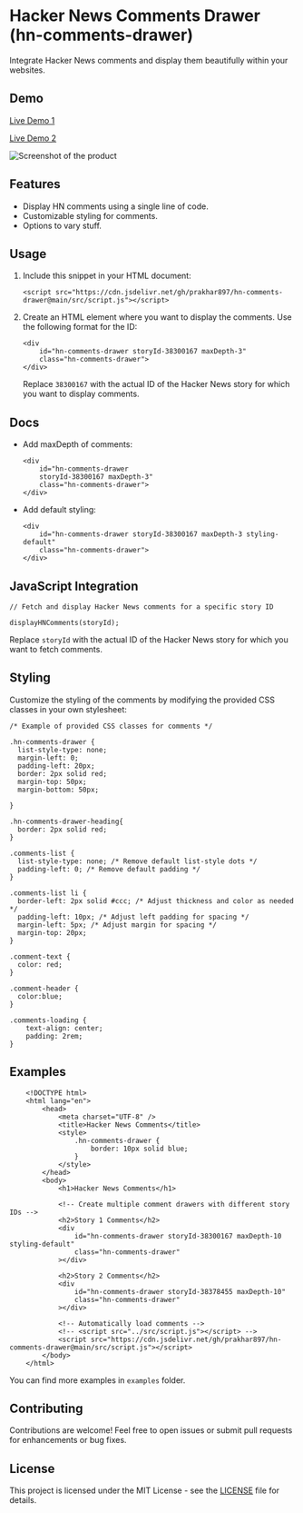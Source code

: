 # Hacker News Comments Drawer (hn-comments-drawer)

Integrate Hacker News comments and display them beautifully within your websites.

## Demo

[Live Demo 1](https://prakgupta.com/misc/hn-comments-drawer-demo)

[Live Demo 2](https://prakgupta.com/blog/moving_away_from_substack)

![Screenshot of the product](https://raw.githubusercontent.com/prakhar897/hn-comments-drawer/main/screenshot.png)

## Features

-   Display HN comments using a single line of code.
-   Customizable styling for comments.
-   Options to vary stuff.

## Usage

1.  Include this snippet in your HTML document:

    `<script src="https://cdn.jsdelivr.net/gh/prakhar897/hn-comments-drawer@main/src/script.js"></script>`

2.  Create an HTML element where you want to display the comments. Use the following format for the ID:

        <div
        	id="hn-comments-drawer storyId-38300167 maxDepth-3"
        	class="hn-comments-drawer">
        </div>

    Replace `38300167` with the actual ID of the Hacker News story for which you want to display comments.

## Docs

-   Add maxDepth of comments:

        <div
        	id="hn-comments-drawer
        	storyId-38300167 maxDepth-3"
        	class="hn-comments-drawer">
        </div>

-   Add default styling:

        <div
        	id="hn-comments-drawer storyId-38300167 maxDepth-3 styling-default"
        	class="hn-comments-drawer">
        </div>

## JavaScript Integration

    // Fetch and display Hacker News comments for a specific story ID

    displayHNComments(storyId);

Replace `storyId` with the actual ID of the Hacker News story for which you want to fetch comments.

## Styling

Customize the styling of the comments by modifying the provided CSS classes in your own stylesheet:

    /* Example of provided CSS classes for comments */

    .hn-comments-drawer {
      list-style-type: none;
      margin-left: 0;
      padding-left: 20px;
      border: 2px solid red;
      margin-top: 50px;
      margin-bottom: 50px;

    }

    .hn-comments-drawer-heading{
      border: 2px solid red;
    }

    .comments-list {
      list-style-type: none; /* Remove default list-style dots */
      padding-left: 0; /* Remove default padding */
    }

    .comments-list li {
      border-left: 2px solid #ccc; /* Adjust thickness and color as needed */
      padding-left: 10px; /* Adjust left padding for spacing */
      margin-left: 5px; /* Adjust margin for spacing */
      margin-top: 20px;
    }

    .comment-text {
      color: red;
    }

    .comment-header {
      color:blue;
    }

    .comments-loading {
    	text-align: center;
    	padding: 2rem;
    }

## Examples

    	<!DOCTYPE html>
    	<html lang="en">
    		<head>
    			<meta charset="UTF-8" />
    			<title>Hacker News Comments</title>
    			<style>
    				.hn-comments-drawer {
    					border: 10px solid blue;
    				}
    			</style>
    		</head>
    		<body>
    			<h1>Hacker News Comments</h1>

    			<!-- Create multiple comment drawers with different story IDs -->
    			<h2>Story 1 Comments</h2>
    			<div
    				id="hn-comments-drawer storyId-38300167 maxDepth-10 styling-default"
    				class="hn-comments-drawer"
    			></div>

    			<h2>Story 2 Comments</h2>
    			<div
    				id="hn-comments-drawer storyId-38378455 maxDepth-10"
    				class="hn-comments-drawer"
    			></div>

    			<!-- Automatically load comments -->
    			<!-- <script src="../src/script.js"></script> -->
    			<script src="https://cdn.jsdelivr.net/gh/prakhar897/hn-comments-drawer@main/src/script.js"></script>
    		</body>
    	</html>

You can find more examples in `examples` folder.

## Contributing

Contributions are welcome! Feel free to open issues or submit pull requests for enhancements or bug fixes.

## License

This project is licensed under the MIT License - see the [LICENSE](https://github.com/prakhar897/hn-comments-drawer/LICENSE) file for details.
